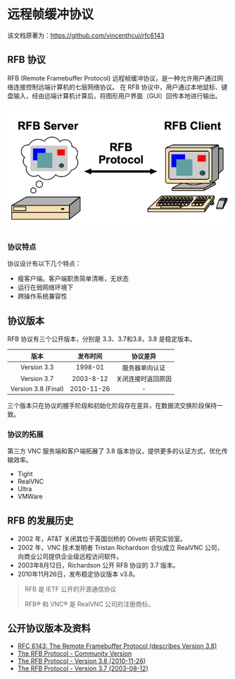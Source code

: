 # 远程帧缓冲协议

该文档原著为：https://github.com/vincenthcui/rfc6143

## RFB 协议

RFB (Remote Framebuffer Protocol) 远程帧缓冲协议，是一种允许用户通过网络连接控制远端计算机的七层网络协议。
在 RFB 协议中，用户通过本地鼠标、键盘输入，经由远端计算机计算后，将图形用户界面（GUI）回传本地进行输出。

![RFB 协议通信](../images/rfc6143-readme-1.png)

### 协议特点

协议设计有以下几个特点：

- 瘦客户端。客户端职责简单清晰，无状态
- 运行在弱网络环境下
- 跨操作系统兼容性

## 协议版本

RFB 协议有三个公开版本，分别是 3.3、3.7和3.8，3.8 是稳定版本。

|         版本          |    发布时间    |   协议差异    |
|:-------------------:|:----------:|:---------:|
|     Version 3.3     |  1998-01   |  服务器单向认证  |
|     Version 3.7     | 2003-8-12  | 关闭连接时返回原因 |
| Version 3.8 (Final) | 2010-11-26 |     -     |

三个版本只在协议的握手阶段和初始化阶段存在差异，在数据流交换阶段保持一致。

### 协议的拓展

第三方 VNC 服务端和客户端拓展了 3.8 版本协议，提供更多的认证方式，优化传输效率。

- Tight
- RealVNC
- Ultra
- VMWare

## RFB 的发展历史

- 2002 年，AT&T 关闭其位于英国剑桥的 Olivetti 研究实验室。
- 2002 年，VNC 技术发明者 Tristan Richardson 合伙成立 RealVNC 公司，向商业公司提供企业级远程访问软件。
- 2003年8月12日，Richardson 公开 RFB 协议的 3.7 版本。
- 2010年11月26日，发布稳定协议版本 v3.8。

> RFB 是 IETF 公开的开源通信协议
>
> RFB® 和 VNC® 是 RealVNC 公司的注册商标。

## 公开协议版本及资料

- [RFC 6143: The Remote Framebuffer Protocol (describes Version 3.8)](https://tools.ietf.org/html/rfc6143)
- [The RFB Protocol - Community Version](https://github.com/rfbproto/rfbproto/blob/master/rfbproto.rst)
- [The RFB Protocol - Version 3.8 (2010-11-26)](https://web.archive.org/web/20160410055332/http://www.realvnc.com/docs/rfbproto.pdf)
- [The RFB Protocol - Version 3.7 (2003-08-12)](https://web.archive.org/web/20040325204925/http://www.realvnc.com/docs/rfbproto.pdf)
